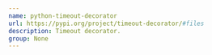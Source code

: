 ```yaml
---
name: python-timeout-decorator
url: https://pypi.org/project/timeout-decorator/#files
description: Timeout decorator.
group: None
---
```

